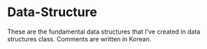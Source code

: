 # Data-Structure
These are the fundamental data structures that I've created in data structures class.
Comments are written in Korean.
